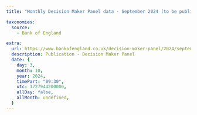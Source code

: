 ```yaml
---
title: "Monthly Decision Maker Panel data - September 2024 (to be published at 9.30am)"

taxonomies:
  source:
    - Bank of England

extra:
  url: https://www.bankofengland.co.uk/decision-maker-panel/2024/september-2024
  description: Publication - Decision Maker Panel
  date: {
    day: 3,
    month: 10,
    year: 2024,
    timePart: "09:30",
    utc: 1727944200000,
    allDay: false,
    allMonth: undefined,
  }
---
```


